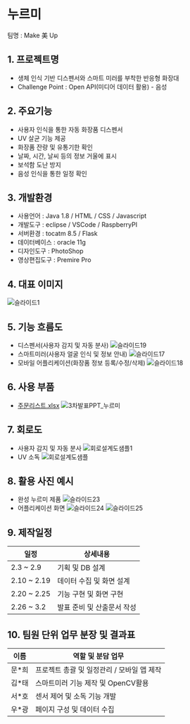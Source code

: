 # 누르미
팀명 : Make 美 Up

## 1. 프로젝트명
- 생체 인식 기반 디스펜서와 스마트 미러를 부착한 반응형 화장대
- Challenge Point : Open API(미디어 데이터 활용) - 음성

## 2. 주요기능
- 사용자 인식을 통한 자동 화장품 디스펜서
- UV 살균 기능 제공 
- 화장품 잔량 및 유통기한 확인
- 날짜, 시간, 날씨 등의 정보 거울에 표시
- 보석함 도난 방지
- 음성 인식을 통한 일정 확인

## 3. 개발환경
- 사용언어 : Java 1.8 / HTML / CSS / Javascript
- 개발도구 : eclipse / VSCode / RaspberryPI
- 서버환경 : tocatm 8.5 / Flask
- 데이터베이스 : oracle 11g
- 디자인도구 : PhotoShop
- 영상편집도구 : Premire Pro

## 4. 대표 이미지
![슬라이드1](https://user-images.githubusercontent.com/39328049/156705800-0f117733-82e9-4031-b42f-41857a340576.PNG)


## 5. 기능 흐름도
- 디스펜서(사용자 감지 및 자동 분사)
![슬라이드19](https://user-images.githubusercontent.com/39328049/156706081-59c90440-cc60-4504-a39a-fdd610c12c08.PNG)
- 스마트미러(사용자 얼굴 인식 및 정보 안내)
![슬라이드17](https://user-images.githubusercontent.com/39328049/156706083-a264247f-d0c8-4e42-a324-f65eefe3785f.PNG)
- 모바일 어플리케이션(화장품 정보 등록/수정/삭제)
![슬라이드18](https://user-images.githubusercontent.com/39328049/156706084-ad630d51-65e7-4f86-ab6f-03d1d6391cab.PNG)

## 6. 사용 부품
- [주문리스트.xlsx](https://github.com/2022-SMHRD-KDT-IoT-2/MakeMeUp/files/8183293/default.xlsx)
![3차발표PPT_누르미](https://user-images.githubusercontent.com/39328049/156707543-6fc5cc3e-6ca6-4de0-999e-d91a3c06eec4.png)

## 7. 회로도
- 사용자 감지 및 자동 분사
![회로설계도샘플1](https://user-images.githubusercontent.com/39328049/156707838-edea4a8f-93f5-4f1a-8347-bc05cccbd542.png)
- UV 소독
![회로설계도샘플](https://user-images.githubusercontent.com/39328049/156707842-544c4022-8505-4593-8990-5664dc02a968.png)

## 8. 활용 사진 예시
- 완성 누르미 제품
![슬라이드23](https://user-images.githubusercontent.com/39328049/156709432-deea3180-58d0-40de-8539-61cbedb6a633.PNG)
- 어플리케이션 화면
![슬라이드24](https://user-images.githubusercontent.com/39328049/156709436-15211951-e7f6-4bc0-9435-ff558c1664bf.PNG)
![슬라이드25](https://user-images.githubusercontent.com/39328049/156709437-3bed8cf1-bd8b-4c43-bc1e-6ff5577b19b0.PNG)


## 9. 제작일정
| 일정           | 상세내용 | 
|----------------|-------------------|
| 2.3 ~ 2.9      | 기획 및 DB 설계 | 
| 2.10 ~ 2.19    | 데이터 수집 및 화면 설계| 
| 2.20 ~ 2.25    | 기능 구현 및 화면 구현| 
| 2.26 ~ 3.2     | 발표 준비 및 산출문서 작성|

## 10. 팀원 단위 업무 분장 및 결과표
| 이름           | 역할 및 분담 업무 | 
|----------------|-------------------|
| 문*희          | 프로젝트 총괄 및 일정관리 / 모바일 앱 제작 | 
| 김*태          | 스마트미러 기능 제작 및 OpenCV활용| 
| 서*호          | 센서 제어 및 소독 기능 개발| 
| 우*광          | 페이지 구성 및 데이터 수집|


